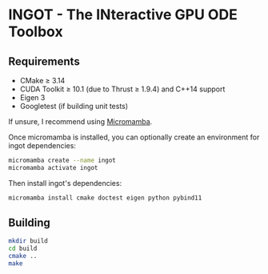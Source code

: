 # INGOT - The INteractive GPU ODE Toolbox

## Requirements

* CMake ≥ 3.14
* CUDA Toolkit ≥ 10.1 (due to Thrust ≥ 1.9.4) and C++14 support
* Eigen 3
* Googletest (if building unit tests)

If unsure, I recommend using [Micromamba](https://mamba.readthedocs.io/en/latest/installation/micromamba-installation.html).

Once micromamba is installed, you can optionally create an environment for ingot dependencies:
```bash
micromamba create --name ingot
micromamba activate ingot
```

Then install ingot's dependencies:
```bash
micromamba install cmake doctest eigen python pybind11
```

## Building

```bash
mkdir build
cd build
cmake ..
make
```
